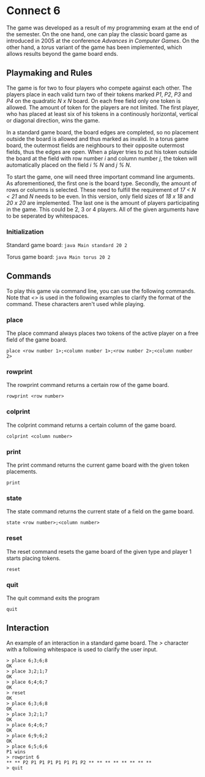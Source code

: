 # Connect 6
The game was developed as a result of my programming exam at the end of the semester. On the one hand, one can play the classic board game as introduced in 2005 at the conference *Advances in Computer Games*. On the other hand, a *torus* variant of the game has been implemented, which allows results beyond the game board ends.

## Playmaking and Rules
The game is for two to four players who compete against each other. The players place in each valid turn two of their tokens marked *P1*, *P2*, *P3* and *P4* on the quadratic *N x N* board. On each free field only one token is allowed. The amount of token for the players are not limited. The first player, who has placed at least six of his tokens in a continously horizontal, vertical or diagonal direction, wins the game.

In a standard game board, the board edges are completed, so no placement outside the board is allowed and thus marked as invalid. In a torus game board, the outermost fields are neighbours to their opposite outermost fields, thus the edges are open. When a player tries to put his token outside the board at the field with row number *i* and column number *j*, the token will automatically placed on the field *i % N* and *j % N*.

To start the game, one will need three important command line arguments. As aforementioned, the first one is the board type. Secondly, the amount of rows or columns is selected. These need to fulfill the requirement of *17 < N < 21* and *N* needs to be even. In this version, only field sizes of *18 x 18* and *20 x 20* are implemented. The last one is the amount of players participating in the game. This could be 2, 3 or 4 players. All of the given arguments have to be seperated by whitespaces.

### Initialization
Standard game board:
`
java Main standard 20 2
`

Torus game board:
`
java Main torus 20 2
`

## Commands
To play this game via command line, you can use the following commands. Note that *<>* is used in the following examples to clarify the format of the command. These characters aren't used while playing.

### place
The place command always places two tokens of the active player on a free field of the game board.
```
place <row number 1>;<column number 1>;<row number 2>;<column number 2>
```

### rowprint
The rowprint command returns a certain row of the game board.
```
rowprint <row number>
```

### colprint
The colprint command returns a certain column of the game board.
```
colprint <column number>
```

### print
The print command returns the current game board with the given token placements.
```
print
```

### state
The state command returns the current state of a field on the game board.
```
state <row number>;<column number>
```

### reset
The reset command resets the game board of the given type and player 1 starts placing tokens.
```
reset
```

### quit
The quit command exits the program
```
quit
```

## Interaction
An example of an interaction in a standard game board. The *>* character with a following whitespace is used to clarify the user input.
```
> place 6;3;6;8
OK
> place 3;2;1;7
OK
> place 6;4;6;7
OK
> reset
OK
> place 6;3;6;8
OK
> place 3;2;1;7
OK
> place 6;4;6;7
OK
> place 6;9;6;2
OK
> place 6;5;6;6
P1 wins
> rowprint 6
** ** P2 P1 P1 P1 P1 P1 P1 P2 ** ** ** ** ** ** ** **
> quit
```







